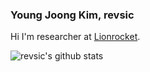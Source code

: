 ### Young Joong Kim, revsic

Hi I'm researcher at [Lionrocket](https://lionrocket.ai).

![revsic's github stats](https://github-readme-stats.vercel.app/api?username=revsic&include_all_commits=true&show_icons=true)
